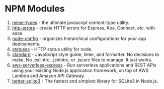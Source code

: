 # NPM Modules

1. [mime-types](https://github.com/jshttp/mime-types) - the ultimate javascript content-type utility.
2. [http-errors](https://github.com/jshttp/http-errors) - create HTTP errors for Express, Koa, Connect, etc. with ease.
3. [node-config](https://github.com/lorenwest/node-config) - organizes hierarchical configurations for your app deployments.
4. [statuses](https://github.com/jshttp/statuses) - HTTP status utility for node.
5. [standard](https://github.com/standard/standard) - JavaScript style guide, linter, and formatter. No decisions to make. No .eslintrc, .jshintrc, or .jscsrc files to manage. It just works.
6. [aws-serverless-express](https://github.com/awslabs/aws-serverless-express) - Run serverless applications and REST APIs using your existing Node.js application framework, on top of AWS Lambda and Amazon API Gateway. 
7. [better-sqlite3](https://github.com/JoshuaWise/better-sqlite3) - The fastest and simplest library for SQLite3 in Node.js.
